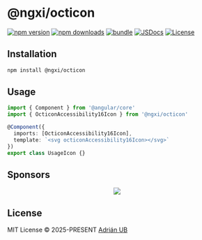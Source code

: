 # @ngxi/octicon

[![npm version][npm-version-src]][npm-version-href]
[![npm downloads][npm-downloads-src]][npm-downloads-href]
[![bundle][bundle-src]][bundle-href]
[![JSDocs][jsdocs-src]][jsdocs-href]
[![License][license-src]][license-href]

## Installation

```sh
npm install @ngxi/octicon
```

## Usage

```ts
import { Component } from '@angular/core'
import { OcticonAccessibility16Icon } from '@ngxi/octicon'

@Component({
  imports: [OcticonAccessibility16Icon],
  template: `<svg octiconAccessibility16Icon></svg>`
})
export class UsageIcon {}
```

## Sponsors

<p align="center">
  <a href="https://cdn.jsdelivr.net/gh/adrian-ub/static/sponsors.svg">
    <img src='https://cdn.jsdelivr.net/gh/adrian-ub/static/sponsors.svg'/>
  </a>
</p>

## License

MIT License © 2025-PRESENT [Adrián UB](https://github.com/adrian-ub)

<!-- Badges -->

[npm-version-src]: https://img.shields.io/npm/v/@ngxi/octicon?style=flat&colorA=080f12&colorB=1fa669
[npm-version-href]: https://npmjs.com/package/@ngxi/octicon
[npm-downloads-src]: https://img.shields.io/npm/dm/@ngxi/octicon?style=flat&colorA=080f12&colorB=1fa669
[npm-downloads-href]: https://npmjs.com/package/@ngxi/octicon
[bundle-src]: https://img.shields.io/bundlephobia/minzip/@ngxi/octicon?style=flat&colorA=080f12&colorB=1fa669&label=minzip
[bundle-href]: https://bundlephobia.com/result?p=@ngxi/octicon
[license-src]: https://img.shields.io/npm/l/@ngxi/octicon?style=flat&colorA=080f12&colorB=1fa669
[license-href]: https://github.com/adrian-ub/ngxi/blob/main/LICENSE
[jsdocs-src]: https://img.shields.io/badge/jsdocs-reference-080f12?style=flat&colorA=080f12&colorB=1fa669
[jsdocs-href]: https://www.jsdocs.io/package/@ngxi/octicon
